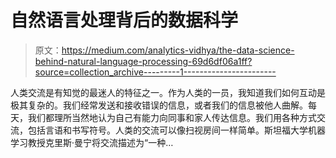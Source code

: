 # 自然语言处理背后的数据科学

> 原文：<https://medium.com/analytics-vidhya/the-data-science-behind-natural-language-processing-69d6df06a1ff?source=collection_archive---------1----------------------->

人类交流是有知觉的最迷人的特征之一。作为人类的一员，我知道我们如何互动是极其复杂的。我们经常发送和接收错误的信息，或者我们的信息被他人曲解。每天，我们都理所当然地认为自己有能力向同事和家人传达信息。我们用各种方式交流，包括言语和书写符号。人类的交流可以像扫视房间一样简单。斯坦福大学机器学习教授克里斯·曼宁将交流描述为“一种…